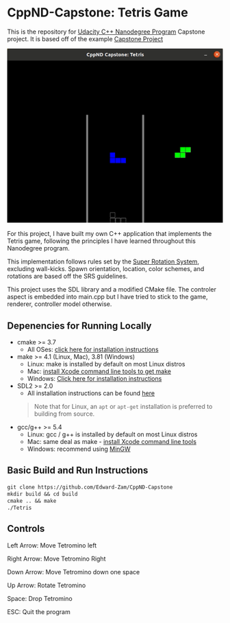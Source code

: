 # CppND-Capstone: Tetris Game
This is the repository for [Udacity C++ Nanodegree Program](https://www.udacity.com/course/c-plus-plus-nanodegree--nd213) Capstone project. It is based off of the example [Capstone Project](https://github.com/udacity/CppND-Capstone-Snake-Game)

<img src="Tetris_2.gif"/>

For this project, I have built my own C++ application that implements the Tetris game, following the principles I have learned throughout this Nanodegree program. 

This implementation follows rules set by the [Super Rotation System](https://tetris.fandom.com/wiki/SRS), excluding wall-kicks. Spawn orientation, location, color schemes, and rotations are based off the SRS guidelines.

This project uses the SDL library and a modified CMake file. The controler aspect is embedded into main.cpp but I have tried to stick to the game, renderer, controller model otherwise.

## Depenencies for Running Locally
* cmake >= 3.7
  * All OSes: [click here for installation instructions](https://cmake.org/install/)
* make >= 4.1 (Linux, Mac), 3.81 (Windows)
  * Linux: make is installed by default on most Linux distros
  * Mac: [install Xcode command line tools to get make](https://developer.apple.com/xcode/features/)
  * Windows: [Click here for installation instructions](http://gnuwin32.sourceforge.net/packages/make.htm)
* SDL2 >= 2.0
  * All installation instructions can be found [here](https://wiki.libsdl.org/Installation)
  >Note that for Linux, an `apt` or `apt-get` installation is preferred to building from source. 
* gcc/g++ >= 5.4
  * Linux: gcc / g++ is installed by default on most Linux distros
  * Mac: same deal as make - [install Xcode command line tools](https://developer.apple.com/xcode/features/)
  * Windows: recommend using [MinGW](http://www.mingw.org/)

## Basic Build and Run Instructions
```
git clone https://github.com/Edward-Zam/CppND-Capstone
mkdir build && cd build
cmake .. && make
./Tetris
```

## Controls
Left Arrow: Move Tetromino left

Right Arrow: Move Tetromino Right

Down Arrow: Move Tetromino down one space

Up Arrow: Rotate Tetromino

Space: Drop Tetromino

ESC: Quit the program
